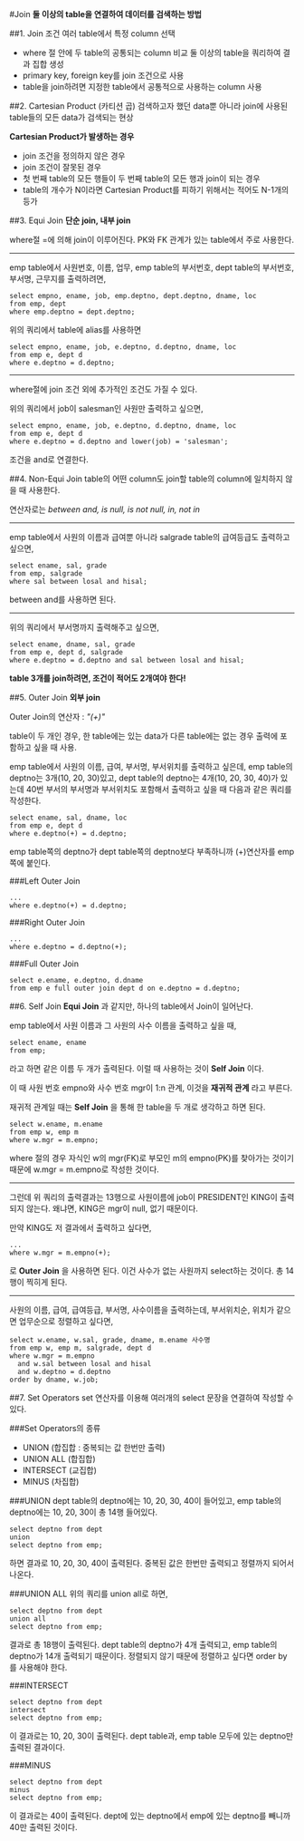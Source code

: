 #Join
**둘 이상의 table을 연결하여 데이터를 검색하는 방법**

##1. Join 조건
여러 table에서 특정 column 선택
- where 절 안에 두 table의 공통되는 column 비교
둘 이상의 table을 쿼리하여 결과 집합 생성
- primary key, foreign key를 join 조건으로 사용
- table을 join하려면 지정한 table에서 공통적으로 사용하는 column 사용

##2. Cartesian Product (카티션 곱)
검색하고자 했던 data뿐 아니라 join에 사용된 table들의 모든 data가 검색되는 현상

**Cartesian Product가 발생하는 경우**
- join 조건을 정의하지 않은 경우
- join 조건이 잘못된 경우
- 첫 번째 table의 모든 행들이 두 번째 table의 모든 행과 join이 되는 경우
- table의 개수가 N이라면 Cartesian Product를 피하기 위해서는 적어도 N-1개의 등가

##3. Equi Join
**단순 join, 내부 join**

where절 =에 의해 join이 이루어진다.
PK와 FK 관계가 있는 table에서 주로 사용한다.

----------------------------

emp table에서 사원번호, 이름, 업무, emp table의 부서번호, dept table의 부서번호, 부서명, 근무지를 출력하려면,

    select empno, ename, job, emp.deptno, dept.deptno, dname, loc
    from emp, dept
    where emp.deptno = dept.deptno;

위의 쿼리에서 table에 alias를 사용하면

    select empno, ename, job, e.deptno, d.deptno, dname, loc
    from emp e, dept d
    where e.deptno = d.deptno;

--------------------------------------

where절에 join 조건 외에 추가적인 조건도 가질 수 있다.

위의 쿼리에서 job이 salesman인 사원만 출력하고 싶으면,

    select empno, ename, job, e.deptno, d.deptno, dname, loc
    from emp e, dept d
    where e.deptno = d.deptno and lower(job) = 'salesman';

조건을 and로 연결한다.

##4. Non-Equi Join
table의 어떤 column도 join할 table의 column에 일치하지 않을 때 사용한다.

연산자로는 *between and, is null, is not null, in, not in*

--------------------------

emp table에서 사원의 이름과 급여뿐 아니라 salgrade table의 급여등급도 출력하고 싶으면,

    select ename, sal, grade
    from emp, salgrade
    where sal between losal and hisal;

between and를 사용하면 된다.

----------------------------

위의 쿼리에서 부서명까지 출력해주고 싶으면,

    select ename, dname, sal, grade
    from emp e, dept d, salgrade
    where e.deptno = d.deptno and sal between losal and hisal;

**table 3개를 join하려면, 조건이 적어도 2개여야 한다!**

##5. Outer Join
**외부 join**

Outer Join의 연산자 : *"(+)"*

table이 두 개인 경우, 한 table에는 있는 data가 다른 table에는 없는 경우 출력에 포함하고 싶을 때 사용.

emp table에서 사원의 이름, 급여, 부서명, 부서위치를 출력하고 싶은데, emp table의 deptno는 3개(10, 20, 30)있고, dept table의 deptno는 4개(10, 20, 30, 40)가 있는데 40번 부서의 부서명과 부서위치도 포함해서 출력하고 싶을 때 다음과 같은 쿼리를 작성한다.

    select ename, sal, dname, loc
    from emp e, dept d
    where e.deptno(+) = d.deptno;

emp table쪽의 deptno가 dept table쪽의 deptno보다 부족하니까 (+)연산자를 emp쪽에 붙인다.

###Left Outer Join

    ...
    where e.deptno(+) = d.deptno;

###Right Outer Join

    ...
    where e.deptno = d.deptno(+);

###Full Outer Join

    select e.ename, e.deptno, d.dname
    from emp e full outer join dept d on e.deptno = d.deptno;

##6. Self Join
**Equi Join** 과 같지만, 하나의 table에서 Join이 일어난다.

emp table에서 사원 이름과 그 사원의 사수 이름을 출력하고 싶을 때,

    select ename, ename
    from emp;

라고 하면 같은 이름 두 개가 출력된다.
이럴 때 사용하는 것이 **Self Join** 이다.

이 때 사원 번호 empno와 사수 번호 mgr이 1:n 관계, 이것을 **재귀적 관계** 라고 부른다.

재귀적 관계일 때는 **Self Join** 을 통해 한 table을 두 개로 생각하고 하면 된다.

    select w.ename, m.ename
    from emp w, emp m
    where w.mgr = m.empno;

where 절의 경우 자식인 w의 mgr(FK)로 부모인 m의 empno(PK)를 찾아가는 것이기 때문에 w.mgr = m.empno로 작성한 것이다.

-------------------------

그런데 위 쿼리의 출력결과는 13행으로 사원이름에 job이 PRESIDENT인 KING이 출력되지 않는다. 왜냐면, KING은 mgr이 null, 없기 때문이다.

만약 KING도 저 결과에서 출력하고 싶다면,

    ...
    where w.mgr = m.empno(+);

로 **Outer Join** 을 사용하면 된다.
이건 사수가 없는 사원까지 select하는 것이다.
총 14행이 찍히게 된다.

------------------------------------

사원의 이름, 급여, 급여등급, 부서명, 사수이름을 출력하는데, 부서위치순, 위치가 같으면 업무순으로 정렬하고 싶다면,

    select w.ename, w.sal, grade, dname, m.ename 사수명
    from emp w, emp m, salgrade, dept d
    where w.mgr = m.empno
      and w.sal between losal and hisal
      and w.deptno = d.deptno
    order by dname, w.job;

##7. Set Operators
set 연산자를 이용해 여러개의 select 문장을 연결하여 작성할 수 있다.

###Set Operators의 종류
- UNION (합집합 : 중복되는 값 한번만 출력)
- UNION ALL (합집합)
- INTERSECT (교집합)
- MINUS (차집합)

###UNION
dept table의 deptno에는 10, 20, 30, 40이 들어있고,
emp table의 deptno에는 10, 20, 30이 총 14행 들어있다.

    select deptno from dept
    union
    select deptno from emp;

하면 결과로 10, 20, 30, 40이 출력된다.
중복된 값은 한번만 출력되고 정렬까지 되어서 나온다.

###UNION ALL
위의 쿼리를 union all로 하면,

    select deptno from dept
    union all
    select deptno from emp;

결과로 총 18행이 출력된다.
dept table의 deptno가 4개 출력되고, emp table의 deptno가 14개 출력되기 때문이다.
정렬되지 않기 때문에 정렬하고 싶다면 order by를 사용해야 한다.

###INTERSECT

    select deptno from dept
    intersect
    select deptno from emp;

이 결과로는 10, 20, 30이 출력된다.
dept table과, emp table 모두에 있는 deptno만 출력된 결과이다.

###MINUS

    select deptno from dept
    minus
    select deptno from emp;

이 결과로는 40이 출력된다.
dept에 있는 deptno에서 emp에 있는 deptno를 빼니까 40만 출력된 것이다.
